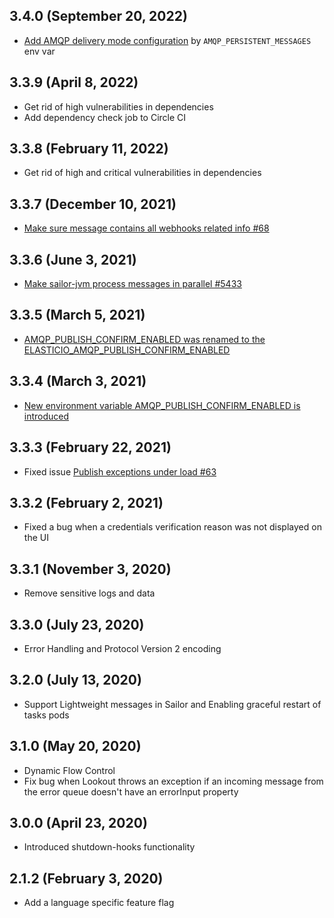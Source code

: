 ## 3.4.0 (September 20, 2022)

* [Add AMQP delivery mode configuration](https://github.com/elasticio/elasticio/issues/6247) by `AMQP_PERSISTENT_MESSAGES` env var

## 3.3.9 (April 8, 2022)

* Get rid of high vulnerabilities in dependencies
* Add dependency check job to Circle CI

## 3.3.8 (February 11, 2022)

* Get rid of high and critical vulnerabilities in dependencies

## 3.3.7 (December 10, 2021)

* [Make sure message contains all webhooks related info #68](https://github.com/elasticio/sailor-jvm/issues/68)

## 3.3.6 (June 3, 2021)

* [Make sailor-jvm process messages in parallel #5433](https://github.com/elasticio/elasticio/issues/5433)

## 3.3.5 (March 5, 2021)

* [AMQP_PUBLISH_CONFIRM_ENABLED was renamed to the ELASTICIO_AMQP_PUBLISH_CONFIRM_ENABLED](https://github.com/elasticio/elasticio/issues/5191)

## 3.3.4 (March 3, 2021)

* [New environment variable AMQP_PUBLISH_CONFIRM_ENABLED is introduced](https://github.com/elasticio/elasticio/issues/5191)

## 3.3.3 (February 22, 2021)

* Fixed issue [Publish exceptions under load #63](https://github.com/elasticio/sailor-jvm/issues/63)

## 3.3.2 (February 2, 2021)

* Fixed a bug when a credentials verification reason was not displayed on the UI 

## 3.3.1 (November 3, 2020)

* Remove sensitive logs and data

## 3.3.0 (July 23, 2020)

* Error Handling and Protocol Version 2 encoding

## 3.2.0 (July 13, 2020)

* Support Lightweight messages in Sailor and Enabling graceful restart of tasks pods

## 3.1.0 (May 20, 2020)

* Dynamic Flow Control
* Fix bug when Lookout throws an exception if an incoming message from the error queue doesn't have an errorInput property

## 3.0.0 (April 23, 2020)

* Introduced shutdown-hooks functionality

## 2.1.2 (February 3, 2020)

* Add a language specific feature flag
